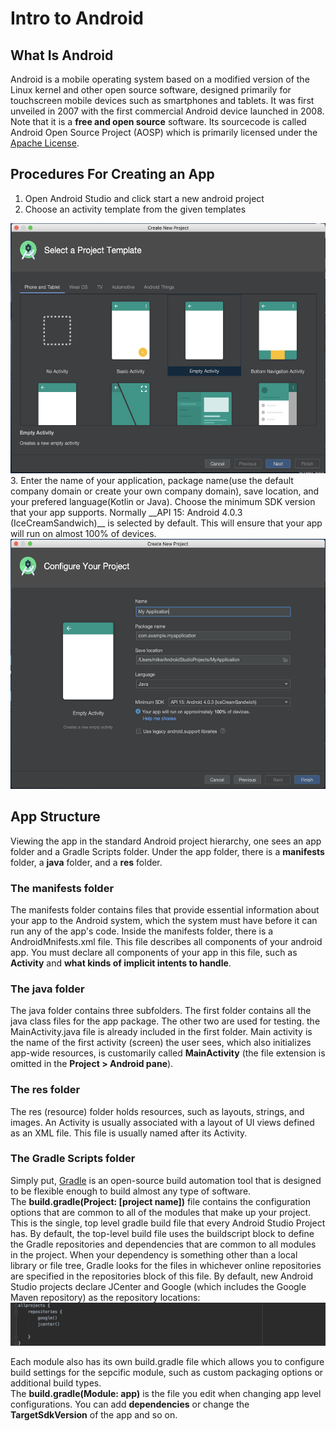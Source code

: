 # Intro to Android

## What Is Android
Android is a mobile operating system based on a modified version of the Linux kernel and other open source software, designed primarily for touchscreen mobile devices such as smartphones and tablets. It was first unveiled in 2007 with the first commercial Android device launched in 2008. Note that it is a __free and open source__ software. Its sourcecode is called Android Open Source Project (AOSP) which is primarily licensed under the [Apache License](https://en.wikipedia.org/wiki/Apache_License).

## Procedures For Creating an App
1. Open Android Studio and click start a new android project
2. Choose an activity template from the given templates
<img src="./images/chooseActivity.png" height="400px">
3. Enter the name of your application, package name(use the default company domain or create your own company domain), save location, and your prefered language(Kotlin or Java). Choose the minimum SDK version that your app supports. Normally __API 15: Android 4.0.3 (IceCreamSandwich)__ is selected by default. This will ensure that your app will run on almost 100% of devices.
<img src="./images/configureProject.png" height="400px">

## App Structure
Viewing the app in the standard Android project hierarchy, one sees an app folder and a Gradle Scripts folder. Under the app folder, there is a __manifests__ folder, a __java__ folder, and a __res__ folder. 

### The manifests folder
The manifests folder contains files that provide essential information about your app to the Android system, which the system must have before it can run any of the app's code. Inside the manifests folder, there is a AndroidMnifests.xml file. This file describes all components of your android app. You must declare all components of your app in this file, such as __Activity__ and __what kinds of implicit intents to handle__. 

### The java folder
The java folder contains three subfolders. The first folder contains all the java class files for the app package. The other two are used for testing. the MainActivity.java file is already included in the first folder. Main activity is the name of the first activity (screen) the user sees, which also initializes app-wide resources, is customarily called __MainActivity__ (the file extension is omitted in the __Project > Android pane__).

### The res folder
The res (resource) folder holds resources, such as layouts, strings, and images. An Activity is usually associated with a layout of UI views defined as an XML file. This file is usually named after its Activity.

### The Gradle Scripts folder
Simply put, [Gradle](https://docs.gradle.org/current/userguide/what_is_gradle.html) is an open-source build automation tool that is designed to be flexible enough to build almost any type of software.  
The __build.gradle(Project: [project name])__ file contains the configuration options that are common to all of the modules that make up your project. This is the single, top level gradle build file that every Android Studio Project has. By default, the top-level build file uses the buildscript block to define the Gradle repositories and dependencies that are common to all modules in the project. When your dependency is something other than a local library or file tree, Gradle looks for the files in whichever online repositories are specified in the repositories block of this file. By default, new Android Studio projects declare JCenter and Google (which includes the Google Maven repository) as the repository locations:
![gradleBuildScript](./images/gradleBuildScript.png)

Each module also has its own build.gradle file which allows you to configure build settings for the sepcific module, such as custom packaging options or additional build types.  
The __build.gradle(Module: app)__ is the file you edit when changing app level configurations. You can add __dependencies__ or change the __TargetSdkVersion__ of the app and so on.

